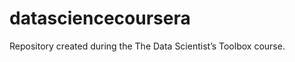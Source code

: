 datasciencecoursera
===================

Repository created during the The Data Scientist’s Toolbox course.
